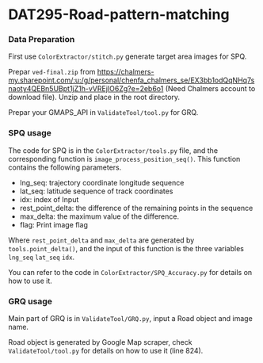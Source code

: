 # DAT295-Road-pattern-matching
### Data Preparation

First use `ColorExtractor/stitch.py` generate target area images for SPQ.

Prepar `ved-final.zip` from  https://chalmers-my.sharepoint.com/:u:/g/personal/chenfa_chalmers_se/EX3bb1odQqNHq7snaoty4QEBn5UBpt1jZ1h-vVREjIO6Zg?e=2eb6o1 (Need Chalmers account to download file). Unzip and place in the root directory.

Prepar your GMAPS_API in `ValidateTool/tool.py` for GRQ.

### SPQ usage

The code for SPQ is in the `ColorExtractor/tools.py` file, and the corresponding function is `image_process_position_seq()`. This function contains the following parameters.

* lng_seq: trajectory coordinate longitude sequence
* lat_seq: latitude sequence of track coordinates
* idx: index of Input
* rest_point_delta: the difference of the remaining points in the sequence
* max_delta: the maximum value of the difference.
* flag: Print image flag 

Where `rest_point_delta` and `max_delta` are generated by `tools.point_delta()`, and the input of this function is the three variables `lng_seq` `lat_seq` `idx`.

You can refer to the code in `ColorExtractor/SPQ_Accuracy.py` for details on how to use it.

### GRQ usage

Main part of GRQ is in `ValidateTool/GRQ.py`, input a Road object and image name. 

Road object is generated by Google Map scraper, check `ValidateTool/tool.py` for details on how to use it (line 824).
